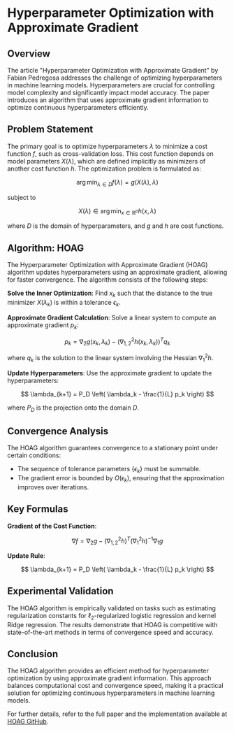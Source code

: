 # Hyperparameter Optimization with Approximate Gradient

## Overview

The article "Hyperparameter Optimization with Approximate Gradient" by Fabian Pedregosa addresses the challenge of optimizing hyperparameters in machine learning models. Hyperparameters are crucial for controlling model complexity and significantly impact model accuracy. The paper introduces an algorithm that uses approximate gradient information to optimize continuous hyperparameters efficiently.

## Problem Statement

The primary goal is to optimize hyperparameters $\lambda$ to minimize a cost function $f$, such as cross-validation loss. This cost function depends on model parameters $X(\lambda)$, which are defined implicitly as minimizers of another cost function $h$. The optimization problem is formulated as:

$$
\arg \min_{\lambda \in D} f(\lambda) = g(X(\lambda), \lambda)
$$

subject to

$$
X(\lambda) \in \arg \min_{x \in \mathbb{R}^p} h(x, \lambda)
$$

where $D$ is the domain of hyperparameters, and $g$ and $h$ are cost functions.

## Algorithm: HOAG

The Hyperparameter Optimization with Approximate Gradient (HOAG) algorithm updates hyperparameters using an approximate gradient, allowing for faster convergence. The algorithm consists of the following steps:

**Solve the Inner Optimization**: Find $x_k$ such that the distance to the true minimizer $X(\lambda_k)$ is within a tolerance $\epsilon_k$.

  **Approximate Gradient Calculation**: Solve a linear system to compute an approximate gradient $p_k$:

   $$
   p_k = \nabla_2 g(x_k, \lambda_k) - \left(\nabla_{1,2}^2 h(x_k, \lambda_k)\right)^T q_k
   $$

   where $q_k$ is the solution to the linear system involving the Hessian $\nabla_1^2 h$.

  **Update Hyperparameters**: Use the approximate gradient to update the hyperparameters:

   $$
   \lambda_{k+1} = P_D \left( \lambda_k - \frac{1}{L} p_k \right)
   $$

   where $P_D$ is the projection onto the domain $D$.

## Convergence Analysis

The HOAG algorithm guarantees convergence to a stationary point under certain conditions:

- The sequence of tolerance parameters $\{\epsilon_k\}$ must be summable.
- The gradient error is bounded by $O(\epsilon_k)$, ensuring that the approximation improves over iterations.

## Key Formulas

**Gradient of the Cost Function**:

   $$ \nabla f = \nabla_2 g - \left(\nabla_{1,2}^2 h\right)^T \left(\nabla_1^2 h\right)^{-1} \nabla_1 g $$
   
**Update Rule**:

   $$
   \lambda_{k+1} = P_D \left( \lambda_k - \frac{1}{L} p_k \right)
   $$

## Experimental Validation

The HOAG algorithm is empirically validated on tasks such as estimating regularization constants for $\ell_2$-regularized logistic regression and kernel Ridge regression. The results demonstrate that HOAG is competitive with state-of-the-art methods in terms of convergence speed and accuracy.

## Conclusion

The HOAG algorithm provides an efficient method for hyperparameter optimization by using approximate gradient information. This approach balances computational cost and convergence speed, making it a practical solution for optimizing continuous hyperparameters in machine learning models.

For further details, refer to the full paper and the implementation available at [HOAG GitHub](https://github.com/fabianp/hoag).
